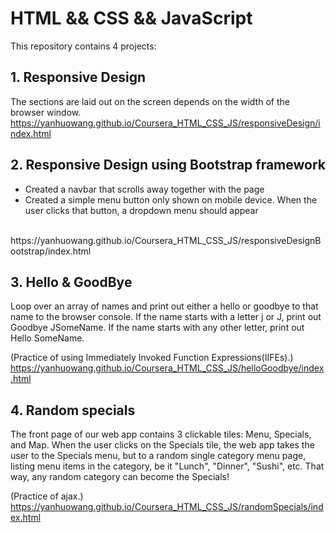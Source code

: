 # HTML && CSS && JavaScript
This repository contains 4 projects:

## 1. Responsive Design
The sections are laid out on the screen depends on the width of the browser window.
<br/>
https://yanhuowang.github.io/Coursera_HTML_CSS_JS/responsiveDesign/index.html

## 2. Responsive Design using Bootstrap framework
- Created a navbar that scrolls away together with the page
- Created a simple menu button only shown on mobile device. When the user clicks that button, a dropdown menu should appear
<br/>
https://yanhuowang.github.io/Coursera_HTML_CSS_JS/responsiveDesignBootstrap/index.html

## 3. Hello & GoodBye
Loop over an array of names and print out either a hello or goodbye to that name to the browser console. If the name starts with a letter j or J, print out Goodbye JSomeName. If the name starts with any other letter, print out Hello SomeName.

(Practice of using Immediately Invoked Function Expressions(IIFEs).)
<br/>
https://yanhuowang.github.io/Coursera_HTML_CSS_JS/helloGoodbye/index.html

## 4. Random specials
The front page of our web app contains 3 clickable tiles: Menu, Specials, and Map. 
When the user clicks on the Specials tile, the web app takes the user to the Specials menu, but to a random single category menu page, listing menu items in the category, be it "Lunch", "Dinner", "Sushi", etc. That way, any random category can become the Specials! 

(Practice of ajax.)
<br/>
https://yanhuowang.github.io/Coursera_HTML_CSS_JS/randomSpecials/index.html
